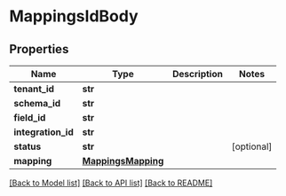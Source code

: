 # MappingsIdBody

## Properties
Name | Type | Description | Notes
------------ | ------------- | ------------- | -------------
**tenant_id** | **str** |  | 
**schema_id** | **str** |  | 
**field_id** | **str** |  | 
**integration_id** | **str** |  | 
**status** | **str** |  | [optional] 
**mapping** | [**MappingsMapping**](MappingsMapping.md) |  | 

[[Back to Model list]](../README.md#documentation-for-models) [[Back to API list]](../README.md#documentation-for-api-endpoints) [[Back to README]](../README.md)

